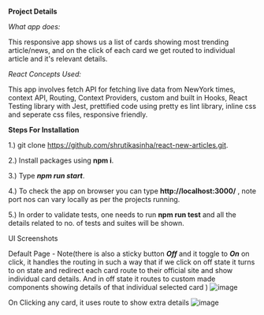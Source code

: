 **Project Details**

*What app does:* 

This responsive app shows us a list of cards showing most trending article/news, and on the click of each card we get routed to individual article and it's relevant details.


*React Concepts Used:*

This app involves fetch API for fetching live data from NewYork times, context API, Routing, Context Providers, custom and built in Hooks, React Testing library with Jest, prettified code using pretty es lint library, inline css and seperate css files, responsive friendly.


**Steps For Installation**


1.) git clone https://github.com/shrutikasinha/react-new-articles.git.


2.) Install packages using **npm i**.


3.) Type ***npm run start***.


4.) To check the app on browser you can type **http://localhost:3000/** , note port nos can vary locally as per the projects running.


5.) In order to validate tests, one needs to run **npm run test** and all the details related to no. of tests and suites will be shown. 


UI Screenshots

Default Page - Note(there is also a sticky button ***Off*** and it toggle to ***On*** on click, it handles the routing in such a way that if we click on off state it turns to on state and redirect each card route to their official site and show individual card details. And in off state it routes to custom made components showing details of that individual selected card )
![image](https://github.com/user-attachments/assets/84f99158-ec84-4e15-8870-b0ad35099040)



On Clicking any card, it uses route to show extra details
![image](https://github.com/user-attachments/assets/c82826f9-c0af-42a7-b3ac-2f902395e8e4)











